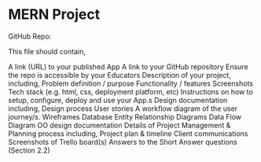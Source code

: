 # MERN Project

GitHub Repo: 

This file should contain,

A link (URL) to your published App
A link to your GitHub repository
Ensure the repo is accessible by your Educators
Description of your project, including,
Problem definition / purpose
Functionality / features
Screenshots
Tech stack (e.g. html, css, deployment platform, etc)
Instructions on how to setup, configure, deploy and use your App.s
Design documentation including,
Design process
User stories
A workflow diagram of the user journey/s.
Wireframes
Database Entity Relationship Diagrams
Data Flow Diagram
OO design documentation
Details of Project Management & Planning process including,
Project plan & timeline
Client communications
Screenshots of Trello board(s)
Answers to the Short Answer questions (Section 2.2)